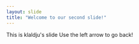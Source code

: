 ```yaml
---
layout: slide
title: "Welcome to our second slide!"
---
```

This is klaldju's slide
Use the left arrow to go back!
